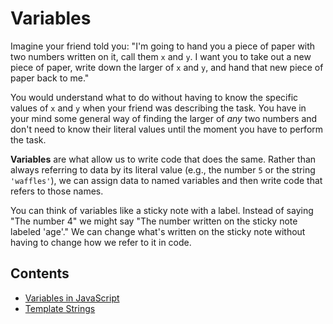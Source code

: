 # Variables

Imagine your friend told you: "I'm going to hand you a piece of paper with two numbers written on it, call them `x` and `y`. I want you to take out a new piece of paper, write down the larger of `x` and `y`, and hand that new piece of paper back to me."

You would understand what to do without having to know the specific values of `x` and `y` when your friend was describing the task. You have in your mind some general way of finding the larger of *any* two numbers and don't need to know their literal values until the moment you have to perform the task.

**Variables** are what allow us to write code that does the same. Rather than always referring to data by its literal value (e.g., the number `5` or the string `'waffles'`), we can assign data to named variables and then write code that refers to those names.

You can think of variables like a sticky note with a label. Instead of saying "The number 4" we might say "The number written on the sticky note labeled 'age'." We can change what's written on the sticky note without having to change how we refer to it in code.

## Contents

- [Variables in JavaScript](./Variables.md)
- [Template Strings](./Template-Strings.md)

